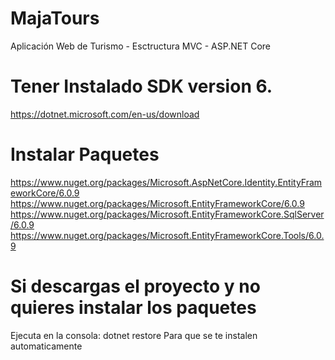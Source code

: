 # MajaTours
Aplicación Web de Turismo - Esctructura MVC - ASP.NET Core
 # Tener Instalado SDK version 6.
 https://dotnet.microsoft.com/en-us/download
# Instalar Paquetes
https://www.nuget.org/packages/Microsoft.AspNetCore.Identity.EntityFrameworkCore/6.0.9
https://www.nuget.org/packages/Microsoft.EntityFrameworkCore/6.0.9
https://www.nuget.org/packages/Microsoft.EntityFrameworkCore.SqlServer/6.0.9
https://www.nuget.org/packages/Microsoft.EntityFrameworkCore.Tools/6.0.9

# Si descargas el proyecto y no quieres instalar los paquetes
Ejecuta en la consola: dotnet restore Para que se te instalen automaticamente
